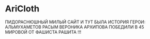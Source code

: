 # AriCloth
ПИДОРАСНЮШНЫЙ МИЛЫЙ САЙТ 
И ТУТ БЫЛА ИСТОРИЯ
ГЕРОИ:
АЛЬМУХАМЕТОВ РАСЫМ
ВЕРОНИКА АРХИПОВА 
ПОБЕДИЛИ В 45 МИРОВОЙ ОТ ФАШИСТА РАШИТА !!!
